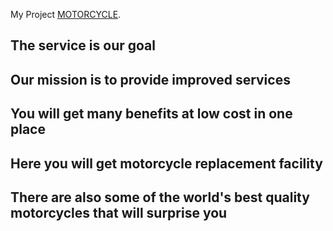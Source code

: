 
My Project [MOTORCYCLE](https://github.com/facebook/create-react-app).

## The service is our goal
## Our mission is to provide improved services
## You will get many benefits at low cost in one place
## Here you will get motorcycle replacement facility
## There are also some of the world's best quality motorcycles that will surprise you
